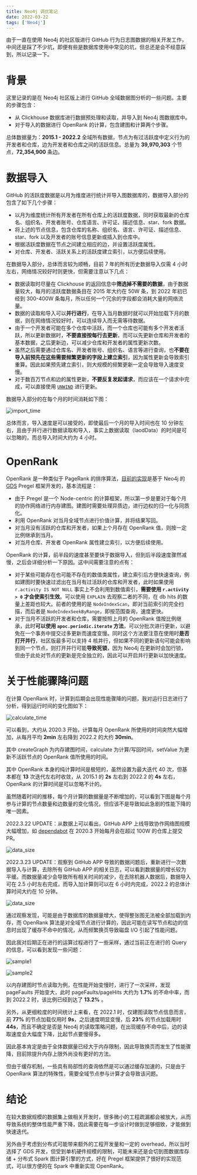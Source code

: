 ```yaml
---
title: Neo4j 调优笔记
date: 2022-03-22
tags: ['Neo4j']
---
```


由于一直在使用 Neo4j 的社区版进行 GitHub 行为日志图数据的相关开发工作，中间还是踩了不少坑，即便有些是数据库使用中常见的坑，但总还是会不经意踩到，所以记录一下。

# 背景

这里记录的是在 Neo4j 社区版上进行 GitHub 全域数据图分析的一些问题。主要的步骤包含：

- 从 Clickhouse 数据库进行数据预处理和读取，并导入到 Neo4j 图数据库中。
- 对于导入的数据进行 OpenRank 的计算，包含建图和计算两个步骤。

总体数据量为：**2015.1 - 2022.2** 全域所有数据，节点为有过活跃度中定义行为的开发者和仓库，边为开发者和仓库之间的活跃信息。总量为 **39,970,303** 个节点，**72,354,900** 条边。

# 数据导入

GitHub 的活跃度数据是以月为维度进行统计并导入图数据库的，数据导入部分的包含了如下几个步骤：

- 以月为维度统计所有开发者在所有仓库上的活跃度数据，同时获取最新的仓库名、组织名、开发者账号、仓库语言、许可证、描述信息、star、fork 数据。
- 将上述的节点信息，包含仓库的名称、组织名、语言、许可证、描述信息、star、fork 以及开发者的账号信息更新或插入到仓库中。
- 根据活跃度数据在节点之间建立相应的边，并设置活跃度属性。
- 对仓库、开发者、活跃关系上的活跃度建立索引，以方便后续使用。

在数据导入部分，总体而言较为顺畅，目前 7 年的所有历史数据导入仅需 4 小时左右，网络情况较好时则更快，但需要注意以下几点：

- 数据读取时尽量在 Clickhouse 的返回信息中**筛选掉不需要的数据**，由于数据量较大，每月的活跃度数据条目在 2015 年大约在 50W 条，到 2022 年初已经到 300-400W 条每月，所以任何一个冗余的字段都会消耗大量的网络流量。
- 数据的读取和导入可以**并行进行**，在导入当月数据时就可以开始加载下月的数据，则在网络情况较好时，可以连续导入而无需等待数据。
- 由于一个开发者可能在多个仓库中活跃，而一个仓库也可能有多个开发者活跃，所以更新数据时，**不要直接按每行去更新**，而可以先更新仓库和开发者的基本数据，之后更新边，可以减少仓库和开发者的属性更新次数。
- 虽然之后需要通过仓库名、开发者账号、组织名、语言等进行查询，也**不要在导入前预先在这些需要频繁更新的字段上建立索引**，因为属性更新会导致索引重算。因此如果预先建立索引，则大规模的频繁更新一定会导致导入速度变慢。
- 对于数百万节点和边的属性更新，**不要反复发起请求**，而应该在一个请求中完成，可以直接使用 [`UNWIND`](https://neo4j.com/docs/cypher-manual/current/clauses/unwind/) 进行更新。

数据导入部分的在每个月的时间消耗如下图：

![import_time](../images/neo4j_tune/import_time.png)

总体而言，导入速度是可以接受的，即使最后一个月的导入时间也在 10 分钟左右，且由于并行进行数据读取和导入，事实上数据读取（laodData）的时间是可以忽略的，而总导入时间大约为 4 小时。

# OpenRank

OpenRank 是一种类似于 PageRank 的排序算法，[目前的实现](https://github.com/X-lab2017/openrank-neo4j-gds)是基于 Neo4j 的 [GDS](https://github.com/neo4j/graph-data-science/) Pregel 框架开发的，基本流程是：

- 由于 Pregel 是一个 Node-centric 的计算框架，所以第一步是要对于每个月的协作网络进行内存建图。建图时需要处理异质边，进行边权的归一化与同质化。
- 利用 OpenRank 对当月全域节点进行价值计算，并将结果写回。
- 对当月没有活跃的仓库和开发者，如果上个月存在 OpenRank 值，则按一定比例继承到当月。
- 对当月仓库、开发者 OpenRank 属性建立索引，以方便后续使用。

OpenRank 的计算，前半段的速度甚至要快于数据导入，但到后半段速度骤然减慢，之后会详细分析一下原因。这中间需要注意的点有：

- 对于某些可能存在也可能不存在的数值类属性，建立索引后方便快速查询，例如建图时要快速过滤出在当月有过活跃的仓库和开发者，此时如果使用 `r.activity IS NOT NULL` 事实上不会利用到数值索引，**需要使用 `r.activity > 0` 才会使索引生效**。可以使用 `EXPLAIN` 去观察二者的不同，在 db hits 的数量上差距也较大。前者的使用的是 `NodeIndexScan`，即对当前索引的完全扫描，而后者是 `NodeIndexSeekByRange`，即按范围查询，速度更快。
- 对于当月不活跃的开发者和仓库，需要按照上月的 OpenRank 值按比例继承，此时**可以使用 `apoc.periodic.iterate` 方法**，可以分批次进行更新，以避免在一个事务中提交过多更新而速度变慢。同时这个方法要注意在使用时**是否打开并行**，社区版最多可以支持 4 核并行，但如果不同的更新语句可能会影响到同一个节点，则打开并行可能**导致死锁**，因为 Neo4j 在更新时会加行锁，但由于此处对节点的更新是完全独立的，因此可以开启并行更新以加快速度。

# 关于性能骤降问题

在计算 OpenRank 时，计算到后期会出现性能骤降的问题，我对运行日志进行了分析，得到运行时间的变化图如下：

![calculate_time](../images/neo4j_tune/calculate_time.png)

可以看到，大约从 2020.3 开始，计算每月 OpenRank 所使用的时间突然大幅增加，从每月平均 **2min** 左右降到 2022.2 的大约 **30min**。

其中 createGraph 为内存建图时间，calculate 为计算/写回时间，setValue 为更新不活跃节点的 OpenRank 值所使用的时间。

其中 OpenRank 本身的纯计算时间是极短的，虽然设置为最大迭代 40 次，但基本都在 **13** 次迭代左右时收敛，从 2015.1 的 **2s** 左右到 2022.2 的 **4s** 左右，OpenRank 的计算时间是可以忽略不计的。

虽然随着时间的推移，每个月计算的数据量是不断增加的，可以看到下图是每个月参与计算的节点数量和边数量的变化情况，但应该不是导致如此急剧的性能下降的唯一因素。

2022.3.22 UPDATE：从数据上可以看出，GitHub APP 上线导致协作网络图规模大幅增加，如 [dependabot](https://github.com/dependabot) 在 2020.3 开始每月会在超过 100W 的仓库上提交 PR。

![data_size](../images/neo4j_tune/data_size.png)

2022.3.23 UPDATE：观察到 GitHub APP 导致的数据问题后，重新进行一次数据导入与计算，去除所有 GitHub APP 的相关日志，可以看到数据量的增长较为平缓。而数据量减少会导致所有相关时间的减少，在去除机器人数据后，数据导入可在 2.5 小时左右完成，而导入加计算则可以在 6 小时内完成，2022.2 的总体计算时间大约在 10 分钟。

![data_size](../images/neo4j_tune/data_size2.png)

通过观察发现，可能是由于数据库的数据量增大，使得整张图无法被全部加载到内存，而 OpenRank 算法是对全域节点进行计算的，因此可能在读写节点和边的信息时出现了缓存不命中的情况，从而频繁换页导致磁盘 I/O 引起了性能问题。

因此我对后期正在进行的运算过程进行了一些采样，通过当前正在进行的 Query 的信息，可以看到发现一些问题：

![sample1](../images/neo4j_tune/query_sample_1.png)

![sample2](../images/neo4j_tune/query_sample_2.png)

以内存建图时节点读取为例，在性能开始变慢时，进行了一次采样，发现 pageFaults 开始变大，此时 pageFaults/pageHits 大约为 **1.7%** 的不命中率，而到 2022.2 时，该比例已经到达了 **13.2%** 。

另外，从更细粒度的时间统计上来看，在 2022.1 时，仅建图读取节点信息而言，前 **77%** 的节点加载仅用时 **9s**，之后速度明显变慢，后 **23%** 的节点加载用时 **44s**，而且不确定是否是 Neo4j 的读取策略问题，在出现缓存不命中后，边的读取速度会大幅度下降，比起节点要慢得多。

因此基本肯定是由于全体数据量已经大于内存限制，因此导致换页而发生了性能骤降，目前除提升内存上限外尚没有更好的方法。

但由于缓存机制，一些具有局部性的查询依然是可以通过缓存加速的，只是由于 OpenRank 算法的特殊性，需要全域节点参与计算才会导致该问题。

# 结论

在较大数据规模的数据集上做相关开发时，很多微小的工程疏漏都会被放大，从而导致系统的整体性能严重下降，因此需要在每一步设计时做到足够细致，才能做到快速迭代。

另外由于考虑到分布式可能带来额外的工程开发量和一定的 overhead，所以当时选择了 GDS 开发，但受到单机硬件规模的限制，可能未来还是会切到图数据库存储 + 分布式 Spark 图计算引擎的方式，好在 Pregel 框架提供了很好的实现范式，可以很方便的在 Spark 中重新实现 OpenRank。
